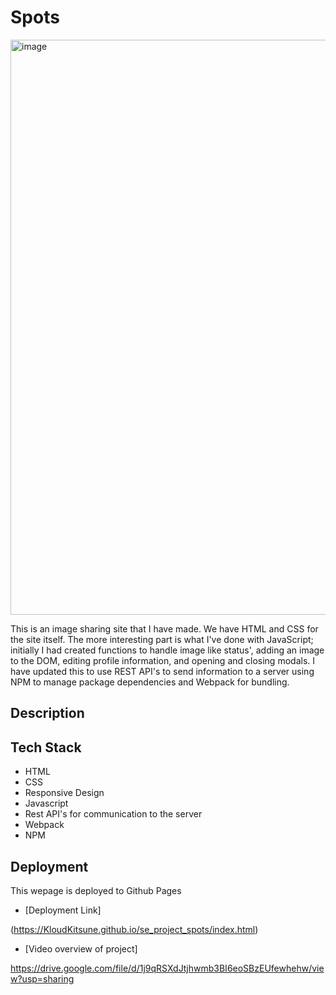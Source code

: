 # Spots

<img width="1380" height="920" alt="image" src="https://github.com/user-attachments/assets/ada4b7f8-0253-44ef-acc2-a8c15a18e4b3" />


This is an image sharing site that I have made. We have HTML and CSS for the site itself.
The more interesting part is what I've done with JavaScript; initially I had created functions to handle image like status', adding an image to the DOM, editing profile information, and opening and closing modals. I have updated this to use REST API's to send information to a server using NPM to manage package dependencies and Webpack for bundling.

## Description

## Tech Stack

- HTML
- CSS
- Responsive Design
- Javascript
- Rest API's for communication to the server
- Webpack
- NPM

## Deployment

This wepage is deployed to Github Pages

- [Deployment Link]

(https://KloudKitsune.github.io/se_project_spots/index.html)

- [Video overview of project]

https://drive.google.com/file/d/1j9qRSXdJtjhwmb3BI6eoSBzEUfewhehw/view?usp=sharing
